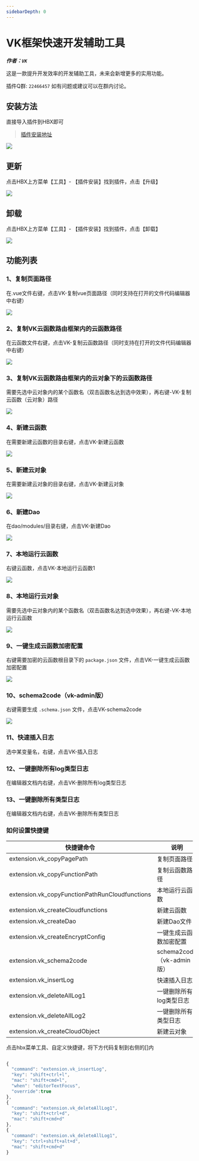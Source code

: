 ```yaml
---
sidebarDepth: 0
---
```


# VK框架快速开发辅助工具

___作者：`VK`___

这是一款提升开发效率的开发辅助工具，未来会新增更多的实用功能。

插件Q群: `22466457` 如有问题或建议可以在群内讨论。

## 安装方法

直接导入插件到HBX即可

> [插件安装地址](https://ext.dcloud.net.cn/plugin?id=6663)

![](https://vkceyugu.cdn.bspapp.com/VKCEYUGU-cf0c5e69-620c-4f3c-84ab-f4619262939f/13d1526d-f3c1-4626-8e4e-fe13066af7f9.png)

## 更新

点击HBX上方菜单【工具】- 【插件安装】找到插件，点击【升级】

![](https://vkceyugu.cdn.bspapp.com/VKCEYUGU-cf0c5e69-620c-4f3c-84ab-f4619262939f/4bbd16a1-6978-42c0-8cc0-043440698dca.png)

## 卸载

点击HBX上方菜单【工具】- 【插件安装】找到插件，点击【卸载】

![](https://vkceyugu.cdn.bspapp.com/VKCEYUGU-cf0c5e69-620c-4f3c-84ab-f4619262939f/efe3d294-9a11-4495-aa4c-ebacc999c694.png)

## 功能列表

### 1、复制页面路径
在.vue文件右键，点击VK-复制vue页面路径（同时支持在打开的文件代码编辑器中右键）

![](https://vkceyugu.cdn.bspapp.com/VKCEYUGU-cf0c5e69-620c-4f3c-84ab-f4619262939f/a55536a0-583b-495d-9cf0-7913c50332c9.png)

### 2、复制VK云函数路由框架内的云函数路径
在云函数文件右键，点击VK-复制云函数路径（同时支持在打开的文件代码编辑器中右键）

![](https://vkceyugu.cdn.bspapp.com/VKCEYUGU-cf0c5e69-620c-4f3c-84ab-f4619262939f/6c5262f5-2ed3-43da-95cf-dd558c86dfa8.png)

### 3、复制VK云函数路由框架内的云对象下的云函数路径
需要先选中云对象内的某个函数名（双击函数名达到选中效果），再右键-VK-复制云函数（云对象）路径

![](https://mp-cf0c5e69-620c-4f3c-84ab-f4619262939f.cdn.bspapp.com/cloudstorage/1be8a665-499e-4e00-864b-6604117ce336.png)

### 4、新建云函数
在需要新建云函数的目录右键，点击VK-新建云函数

![](https://vkceyugu.cdn.bspapp.com/VKCEYUGU-cf0c5e69-620c-4f3c-84ab-f4619262939f/32c0b56e-1e71-4c2c-8bb6-1dfc966f8342.png)

### 5、新建云对象
在需要新建云对象的目录右键，点击VK-新建云对象

![](https://vkceyugu.cdn.bspapp.com/VKCEYUGU-cf0c5e69-620c-4f3c-84ab-f4619262939f/613e4fb9-c562-46b4-8426-411797d218a6.png)

### 6、新建Dao
在dao/modules/目录右键，点击VK-新建Dao

![](https://vkceyugu.cdn.bspapp.com/VKCEYUGU-cf0c5e69-620c-4f3c-84ab-f4619262939f/066fed7d-11fe-4c72-91a3-a8a0e6390be8.png)

### 7、本地运行云函数
右键云函数，点击VK-本地运行云函数1

![](https://vkceyugu.cdn.bspapp.com/VKCEYUGU-cf0c5e69-620c-4f3c-84ab-f4619262939f/f0e2ff43-8e54-45b3-bc93-3cd5f461f38f.png)

### 8、本地运行云对象
需要先选中云对象内的某个函数名（双击函数名达到选中效果），再右键-VK-本地运行云函数

![](https://vkceyugu.cdn.bspapp.com/VKCEYUGU-cf0c5e69-620c-4f3c-84ab-f4619262939f/e647fdbb-dedb-433e-b5c9-1f15b9349a1c.png)

### 9、一键生成云函数加密配置
右键需要加密的云函数根目录下的 `package.json` 文件，点击VK-一键生成云函数加密配置

![](https://vkceyugu.cdn.bspapp.com/VKCEYUGU-cf0c5e69-620c-4f3c-84ab-f4619262939f/1ecf9272-0a67-4248-b8a5-216822d0bd40.png)

### 10、schema2code（vk-admin版）
右键需要生成 `.schema.json` 文件，点击VK-schema2code

![](https://vkceyugu.cdn.bspapp.com/VKCEYUGU-cf0c5e69-620c-4f3c-84ab-f4619262939f/29ead8cb-a775-43f1-a80e-1716b93e6f47.png)

### 11、快速插入日志
选中某变量名，右键，点击VK-插入日志

### 12、一键删除所有log类型日志
在编辑器文档内右键，点击VK-删除所有log类型日志

### 13、一键删除所有类型日志
在编辑器文档内右键，点击VK-删除所有类型日志

### 如何设置快捷键

| 快捷键命令                           | 说明                           |
|-------------------------------------|-------------------------------|
| extension.vk_copyPagePath           | 复制页面路径                   |
| extension.vk_copyFunctionPath       | 复制云函数路径                 |
| extension.vk_copyFunctionPathRunCloudfunctions | 本地运行云函数      |
| extension.vk_createCloudfunctions   | 新建云函数                     |
| extension.vk_createDao              | 新建Dao文件                    |
| extension.vk_createEncryptConfig    | 一键生成云函数加密配置          |
| extension.vk_schema2code            | schema2code（vk-admin版）     |
| extension.vk_insertLog              | 快速插入日志                   |
| extension.vk_deleteAllLog1          | 一键删除所有log类型日志         |
| extension.vk_deleteAllLog2          | 一键删除所有类型日志            |
| extension.vk_createCloudObject      | 新建云对象                     |


点击hbx菜单工具、自定义快捷键，将下方代码复制到右侧的[]内


```js

{
  "command": "extension.vk_insertLog",
  "key": "shift+ctrl+l",
  "mac": "shift+cmd+l",
  "when": "editorTextFocus",
  "override":true
},
{
  "command": "extension.vk_deleteAllLog1",
  "key": "shift+ctrl+d",
  "mac": "shift+cmd+d"
},
{
  "command": "extension.vk_deleteAllLog1",
  "key": "ctrl+shift+alt+d",
  "mac": "shift+cmd+d"
}
  
```
